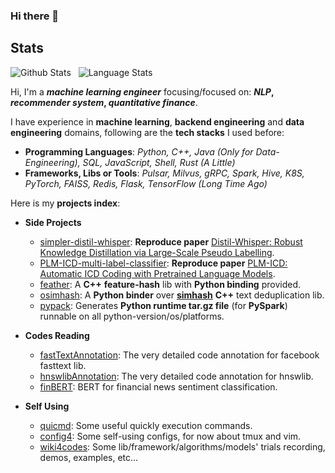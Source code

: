 ### Hi there 👋

<!--
**innerNULL/innerNULL** is a ✨ _special_ ✨ repository because its `README.md` (this file) appears on your GitHub profile.

Here are some ideas to get you started:

- 🔭 I’m currently working on ...
- 🌱 I’m currently learning ...
- 👯 I’m looking to collaborate on ...
- 🤔 I’m looking for help with ...
- 💬 Ask me about ...
- 📫 How to reach me: ...
- 😄 Pronouns: ...
- ⚡ Fun fact: ...
-->

## Stats
![Github Stats](https://github-readme-stats.vercel.app/api?username=innerNULL&show_icons=true&hide_border=true)&nbsp;&nbsp;
![Language Stats](https://github-readme-stats-eight-theta.vercel.app/api/top-langs/?username=innerNULL&layout=compact&langs_count=8&hide_border=true)


Hi, I'm a **_machine learning engineer_** focusing/focused on: **_NLP_, _recommender system_, _quantitative finance_**. 

I have experience in **machine learning**, **backend engineering** and **data engineering** domains, following are the **tech stacks** I used before: 
* **Programming Languages**: _Python, C++, Java (Only for Data-Engineering), SQL, JavaScript, Shell, Rust (A Little)_
* **Frameworks, Libs or Tools**: _Pulsar, Milvus, gRPC, Spark, Hive, K8S, PyTorch, FAISS, Redis, Flask, TensorFlow (Long Time Ago)_

Here is my **projects index**:

* **Side Projects**
    * [simpler-distil-whisper](https://github.com/innerNULL/simpler-distil-whisper): **Reproduce paper** [Distil-Whisper: Robust Knowledge Distillation via Large-Scale Pseudo Labelling](https://arxiv.org/abs/2311.00430).
    * [PLM-ICD-multi-label-classifier](https://github.com/innerNULL/PLM-ICD-multi-label-classifier/tree/main): **Reproduce paper** [PLM-ICD: Automatic ICD Coding with Pretrained Language Models](https://arxiv.org/abs/2207.05289v1).
    * [feather](https://github.com/innerNULL/feather): A **C++** **feature-hash** lib with **Python binding** provided.
    * [osimhash](https://github.com/innerNULL/osimhash): A **Python binder** over [**simhash**](https://github.com/yanyiwu/simhash) **C++** text deduplication lib.
    * [pypack](https://github.com/innerNULL/pypack): Generates **Python runtime tar.gz file** (for **PySpark**) runnable on all python-version/os/platforms.

* **Codes Reading**  
    * [fastTextAnnotation](https://github.com/innerNULL/fastTextAnnotation/tree/code_reading): The very detailed code annotation for facebook fasttext lib.
    * [hnswlibAnnotation](https://github.com/innerNULL/hnswlibAnnotation/tree/code_reading): The very detailed code annotation for hnswlib.  
    * [finBERT](https://github.com/innerNULL/finBERT/tree/code_reading): BERT for financial news sentiment classification.

* **Self Using**  
    * [quicmd](https://github.com/innerNULL/quicmd): Some useful quickly execution commands.
    * [config4](https://github.com/innerNULL/config4): Some self-using configs, for now about tmux and vim.
    * [wiki4codes](https://github.com/innerNULL/wiki4codes): Some lib/framework/algorithms/models' trials recording, demos, examples, etc...



